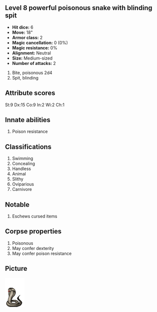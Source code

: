 ## Level 8 powerful poisonous snake with blinding spit

- **Hit dice:** 6
- **Move:** 18"
- **Armor class:** 2
- **Magic cancellation:** 0 (0%)
- **Magic resistance:** 0%
- **Alignment:** Neutral
- **Size:** Medium-sized
- **Number of attacks:** 2
1. Bite, poisonous 2d4
2. Spit, blinding

## Attribute scores

St:9 Dx:15 Co:9 In:2 Wi:2 Ch:1

## Innate abilities

1. Poison resistance

## Classifications

1. Swimming
2. Concealing
3. Handless
4. Animal
5. Slithy
6. Oviparious
7. Carnivore

## Notable

1. Eschews cursed items

## Corpse properties

1. Poisonous
2. May confer dexterity
3. May confer poison resistance

## Picture

![Cobra](https://github.com/hyvanmielenpelit/GnollHackTileSet/blob/main/Monsters/cobra/cobra.png?raw=true)

